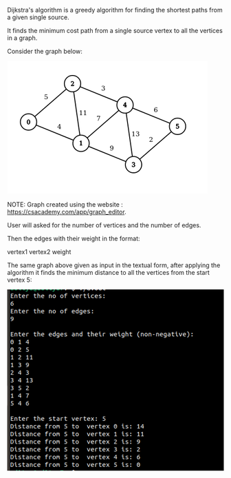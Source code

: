 Dijkstra's algorithm is a greedy algorithm for finding the shortest paths from a given single source.

It finds the minimum cost path from a single source vertex to all the vertices in a graph.

Consider the graph below:

![Screenshot](dijkstraoutput.png)

NOTE: Graph created using the website : https://csacademy.com/app/graph_editor.

User will asked for the number of vertices and the number of edges.

Then the edges with their weight in the format: 

vertex1 vertex2 weight

The same graph above given as input in the textual form, after applying the algorithm it finds the minimum distance to all the vertices from the start vertex 5:

![Screenshot](dijkstracpp.png)
